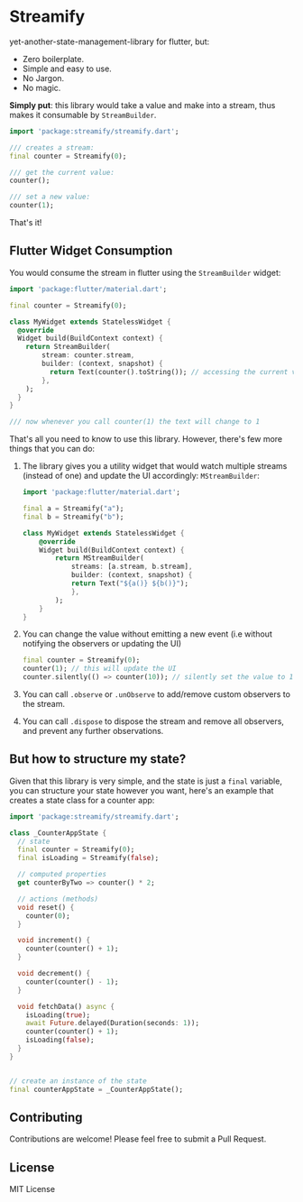 # Streamify

yet-another-state-management-library for flutter, but:

- Zero boilerplate.
- Simple and easy to use.
- No Jargon.
- No magic.

__Simply put__: this library would take a value and make into a stream, thus makes it consumable by `StreamBuilder`.

```dart
import 'package:streamify/streamify.dart';

/// creates a stream:
final counter = Streamify(0);

/// get the current value:
counter();

/// set a new value:
counter(1);

```

That's it!

## Flutter Widget Consumption

You would consume the stream in flutter using the `StreamBuilder` widget:

```dart
import 'package:flutter/material.dart';

final counter = Streamify(0);

class MyWidget extends StatelessWidget {
  @override
  Widget build(BuildContext context) {
    return StreamBuilder(
        stream: counter.stream,
        builder: (context, snapshot) {
          return Text(counter().toString()); // accessing the current value
        },
    );
  }
}

/// now whenever you call counter(1) the text will change to 1

```

That's all you need to know to use this library. However, there's few more things that you can do:

1. The library gives you a utility widget that would watch multiple streams (instead of one) and update the UI accordingly: `MStreamBuilder`:
    ```dart
    import 'package:flutter/material.dart';

    final a = Streamify("a");
    final b = Streamify("b");

    class MyWidget extends StatelessWidget {
        @override
        Widget build(BuildContext context) {
            return MStreamBuilder(
                streams: [a.stream, b.stream],
                builder: (context, snapshot) {
                return Text("${a()} ${b()}");
                },
            );
        }
    }
    ```
2. You can change the value without emitting a new event (i.e without notifying the observers or updating the UI)
    ```dart
    final counter = Streamify(0);
    counter(1); // this will update the UI
    counter.silently(() => counter(10)); // silently set the value to 10
    ```

3. You can call `.observe` or `.unObserve` to add/remove custom observers to the stream.
4. You can call `.dispose` to dispose the stream and remove all observers, and prevent any further observations.


## But how to structure my state?

Given that this library is very simple, and the state is just a `final` variable, you can structure your state however you want, here's an example that creates a state class for a counter app:

```dart
import 'package:streamify/streamify.dart';

class _CounterAppState {
  // state
  final counter = Streamify(0);
  final isLoading = Streamify(false);

  // computed properties
  get counterByTwo => counter() * 2;

  // actions (methods)
  void reset() {
    counter(0);
  }

  void increment() {
    counter(counter() + 1);
  }

  void decrement() {
    counter(counter() - 1);
  }

  void fetchData() async {
    isLoading(true);
    await Future.delayed(Duration(seconds: 1));
    counter(counter() + 1);
    isLoading(false);
  }
}


// create an instance of the state
final counterAppState = _CounterAppState();
```

## Contributing

Contributions are welcome! Please feel free to submit a Pull Request.

## License

MIT License
